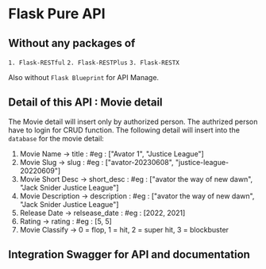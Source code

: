 # Flask Pure API

## Without any packages of 
`1. Flask-RESTful`
`2. Flask-RESTPlus`
`3. Flask-RESTX`

Also without `Flask Blueprint` for API Manage.

## Detail of this API : Movie detail
The Movie detail will insert only by authorized person. The authrized person have to login for CRUD function.
The following detail will insert into the `database` for the movie detail:

1. Movie Name           -> title            : #eg : ["Avator 1", "Justice League"]
2. Movie Slug           -> slug             : #eg : ["avator-20230608", "justice-league-20220609"]
3. Movie Short Desc     -> short_desc       : #eg : ["avator the way of new dawn", "Jack Snider Justice League"]
4. Movie Description    -> description      : #eg : ["avator the way of new dawn", "Jack Snider Justice League"]
5. Release Date         -> relsease_date    : #eg : [2022,  2021]
6. Rating               -> rating           : #eg : [5, 5]
7. Movie Classify       -> 0 = flop, 1 = hit, 2 = super hit, 3 = blockbuster

## Integration Swagger for API and documentation